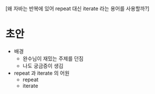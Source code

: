 [왜 자바는 반복에 있어 repeat 대신 iterate 라는 용어를 사용할까?]

# 초안

- 배경
  - 완수님이 재밌는 주제를 던짐
  - 나도 궁금증이 생김
- repeat 과 iterate 의 어원
  - repeat
  - iterate

